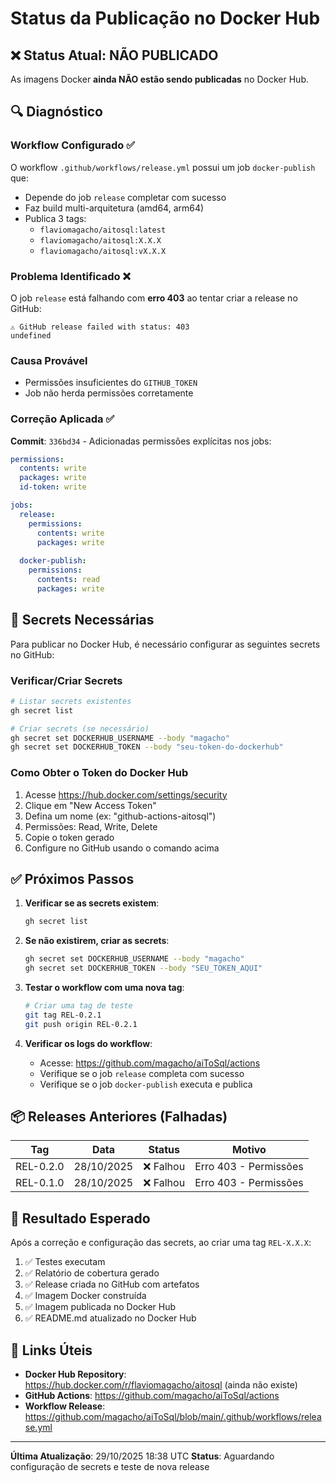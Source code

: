 # Status da Publicação no Docker Hub

## ❌ Status Atual: NÃO PUBLICADO

As imagens Docker **ainda NÃO estão sendo publicadas** no Docker Hub.

## 🔍 Diagnóstico

### Workflow Configurado ✅
O workflow `.github/workflows/release.yml` possui um job `docker-publish` que:
- Depende do job `release` completar com sucesso
- Faz build multi-arquitetura (amd64, arm64)
- Publica 3 tags:
  - `flaviomagacho/aitosql:latest`
  - `flaviomagacho/aitosql:X.X.X`
  - `flaviomagacho/aitosql:vX.X.X`

### Problema Identificado ❌
O job `release` está falhando com **erro 403** ao tentar criar a release no GitHub:
```
⚠️ GitHub release failed with status: 403
undefined
```

### Causa Provável
- Permissões insuficientes do `GITHUB_TOKEN`
- Job não herda permissões corretamente

### Correção Aplicada ✅
**Commit**: `336bd34` - Adicionadas permissões explícitas nos jobs:
```yaml
permissions:
  contents: write
  packages: write
  id-token: write

jobs:
  release:
    permissions:
      contents: write
      packages: write
      
  docker-publish:
    permissions:
      contents: read
      packages: write
```

## 🔐 Secrets Necessárias

Para publicar no Docker Hub, é necessário configurar as seguintes secrets no GitHub:

### Verificar/Criar Secrets

```bash
# Listar secrets existentes
gh secret list

# Criar secrets (se necessário)
gh secret set DOCKERHUB_USERNAME --body "magacho"
gh secret set DOCKERHUB_TOKEN --body "seu-token-do-dockerhub"
```

### Como Obter o Token do Docker Hub

1. Acesse https://hub.docker.com/settings/security
2. Clique em "New Access Token"
3. Defina um nome (ex: "github-actions-aitosql")
4. Permissões: Read, Write, Delete
5. Copie o token gerado
6. Configure no GitHub usando o comando acima

## ✅ Próximos Passos

1. **Verificar se as secrets existem**:
   ```bash
   gh secret list
   ```

2. **Se não existirem, criar as secrets**:
   ```bash
   gh secret set DOCKERHUB_USERNAME --body "magacho"
   gh secret set DOCKERHUB_TOKEN --body "SEU_TOKEN_AQUI"
   ```

3. **Testar o workflow com uma nova tag**:
   ```bash
   # Criar uma tag de teste
   git tag REL-0.2.1
   git push origin REL-0.2.1
   ```

4. **Verificar os logs do workflow**:
   - Acesse: https://github.com/magacho/aiToSql/actions
   - Verifique se o job `release` completa com sucesso
   - Verifique se o job `docker-publish` executa e publica

## 📦 Releases Anteriores (Falhadas)

| Tag | Data | Status | Motivo |
|-----|------|--------|---------|
| REL-0.2.0 | 28/10/2025 | ❌ Falhou | Erro 403 - Permissões |
| REL-0.1.0 | 28/10/2025 | ❌ Falhou | Erro 403 - Permissões |

## 🎯 Resultado Esperado

Após a correção e configuração das secrets, ao criar uma tag `REL-X.X.X`:

1. ✅ Testes executam
2. ✅ Relatório de cobertura gerado
3. ✅ Release criada no GitHub com artefatos
4. ✅ Imagem Docker construída
5. ✅ Imagem publicada no Docker Hub
6. ✅ README.md atualizado no Docker Hub

## 🔗 Links Úteis

- **Docker Hub Repository**: https://hub.docker.com/r/flaviomagacho/aitosql (ainda não existe)
- **GitHub Actions**: https://github.com/magacho/aiToSql/actions
- **Workflow Release**: https://github.com/magacho/aiToSql/blob/main/.github/workflows/release.yml

---

**Última Atualização**: 29/10/2025 18:38 UTC
**Status**: Aguardando configuração de secrets e teste de nova release
